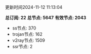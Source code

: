 更新时间2024-11-12 11:13:04

**总订阅: 22**
**总节点: 5647**
**有效节点: 2043**
- ss节点: 370
- trojan节点: 162
- v2ray节点: 1509
- ssr节点: 2
